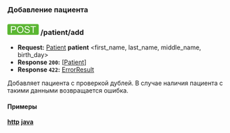 ### Добавление пациента

### ![POST](../../../img/post.png) /patient/add
* **Request:** [Patient](../../../types/types.md#com.siams.med.api.Patient) **patient** <first_name, last_name, middle_name, birth_day>
* **Response ```200```:** [[Patient](../../../types/types.md#com.siams.med.api.Patient)]
* **Response ```422```:** [ErrorResult](../../../types/types.md#com.siams.med.api.ErrorResult)

Добавляет пациента с проверкой дублей. В случае наличия пациента с такими данными возвращается ошибка.

#### Примеры
**[http](examples/add.md)**
**[java](examples/addJava.md)**
